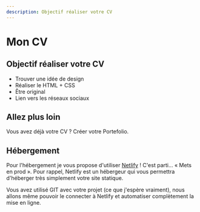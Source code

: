 ```yaml
---
description: Objectif réaliser votre CV
---
```


# Mon CV

## Objectif réaliser votre CV

- Trouver une idée de design
- Réaliser le HTML + CSS
- Être original
- Lien vers les réseaux sociaux

## Allez plus loin

Vous avez déjà votre CV ? Créer votre Portefolio.

## Hébergement

Pour l'hébergement je vous propose d'utiliser [Netlify](https://www.netlify.com/) ! C'est parti… « Mets en prod ». Pour rappel, Netlify est un hébergeur qui vous permettra d'héberger très simplement votre site statique.

Vous avez utilisé GIT avec votre projet (ce que j'espère vraiment), nous allons même pouvoir le connecter à Netlify et automatiser complètement la mise en ligne.
